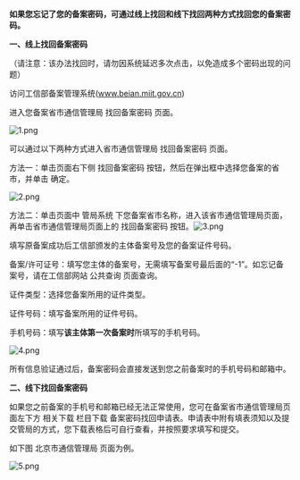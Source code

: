 **如果您忘记了您的备案密码，可通过线上找回和线下找回两种方式找回您的备案密码。**

**一、线上找回备案密码**

（请注意：该办法找回时，请勿因系统延迟多次点击，以免造成多个密码出现的问题）

访问工信部备案管理系统(www.beian.miit.gov.cn)

进入您备案省市通信管理局 找回备案密码 页面。

![1.png](https://img1.jcloudcs.com/cms/a8febda3-9652-4fe5-acca-c69c02ca35f720180918170258.png)

可以通过以下两种方式进入省市通信管理局 找回备案密码 页面。

方法一：单击页面右下侧 找回备案密码 按钮，然后在弹出框中选择您备案的省市，并单击 确定。

![2.png](https://img1.jcloudcs.com/cms/7849dcb8-f193-4a7e-9e00-6f4432c28d3520180918170332.png)

方法二：单击页面中 管局系统 下您备案省市名称，进入该省市通信管理局页面，再单击省市通信管理局页面上的 找回备案密码 按钮。![3.png](https://img1.jcloudcs.com/cms/9d5b244f-ad7f-41bc-8475-ee590e25b27d20180918170415.png)

填写原备案成功后工信部颁发的主体备案号及您的备案证件号码。

备案/许可证号：填写您主体的备案号，无需填写备案号最后面的“-1”。如忘记备案号，请在工信部网站 公共查询 页面查询。

证件类型：选择您备案所用的证件类型。

证件号码：填写备案所用的证件号码。

手机号码：填写**该主体第一次备案时**所填写的手机号码。

![4.png](https://img1.jcloudcs.com/cms/b47b248a-b011-40a2-954e-a4dd92bf435c20180918170819.png)

所有信息验证通过后，备案密码会直接发送到您之前备案时的手机号码和邮箱中。

**二、线下找回备案密码**

如果您之前备案的手机号和邮箱已经无法正常使用，您可在备案省市通信管理局页面左下方 相关下载 栏目下载 备案密码找回申请表。申请表中附有填表须知以及提交管局的方式，您下载表格后可自行查看，并按照要求填写和提交。

如下图 北京市通信管理局 页面为例。

![5.png](https://img1.jcloudcs.com/cms/e25c8476-e112-43c8-b6f1-123b4dbddd8d20180918170904.png)